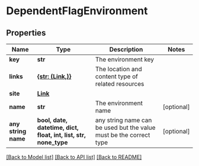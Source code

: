 # DependentFlagEnvironment


## Properties
Name | Type | Description | Notes
------------ | ------------- | ------------- | -------------
**key** | **str** | The environment key | 
**links** | [**{str: (Link,)}**](Link.md) | The location and content type of related resources | 
**site** | [**Link**](Link.md) |  | 
**name** | **str** | The environment name | [optional] 
**any string name** | **bool, date, datetime, dict, float, int, list, str, none_type** | any string name can be used but the value must be the correct type | [optional]

[[Back to Model list]](../README.md#documentation-for-models) [[Back to API list]](../README.md#documentation-for-api-endpoints) [[Back to README]](../README.md)


